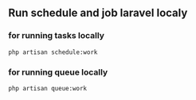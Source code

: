 ## Run schedule and job laravel localy 

### for running tasks locally 
```
php artisan schedule:work
```

### for running queue locally 
```
php artisan queue:work
```
